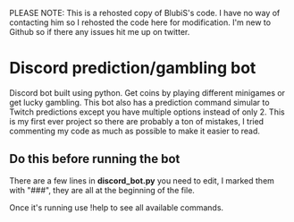PLEASE NOTE: This is a rehosted copy of BlubiS's code. I have no way of contacting him so I rehosted the code here for modification. I'm new to Github so if there any issues hit me up on twitter.

# Discord prediction/gambling bot
Discord bot built using python. Get coins by playing different minigames or get lucky gambling.
This bot also has a prediction command simular to Twitch predictions except you have multiple options instead of only 2.
This is my first ever project so there are probably a ton of mistakes, I tried commenting my code as much as possible to make it easier to read.

## Do this before running the bot
There are a few lines in **discord_bot.py** you need to edit, I marked them with "###", they are all at the beginning of the file.

Once it's running use !help to see all available commands.
